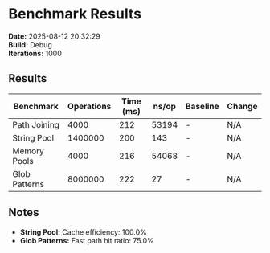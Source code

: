 # Benchmark Results

**Date:** 2025-08-12 20:32:29  
**Build:** Debug  
**Iterations:** 1000  

## Results

| Benchmark | Operations | Time (ms) | ns/op | Baseline | Change |
|-----------|------------|-----------|-------|----------|--------|
| Path Joining | 4000 | 212 | 53194 | - | N/A |
| String Pool | 1400000 | 200 | 143 | - | N/A |
| Memory Pools | 4000 | 216 | 54068 | - | N/A |
| Glob Patterns | 8000000 | 222 | 27 | - | N/A |

## Notes

- **String Pool:** Cache efficiency: 100.0%
- **Glob Patterns:** Fast path hit ratio: 75.0%
